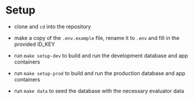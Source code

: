 # Setup

- clone and `cd` into the repository

- make a copy of the `.env.example` file, rename it to `.env` and fill in the provided ID_KEY

- run `make setup-dev` to build and run the development database and app containers

- run `make setup-prod` to build and run the production database and app containers

- run `make data` to seed the database with the necessary evaluator data
